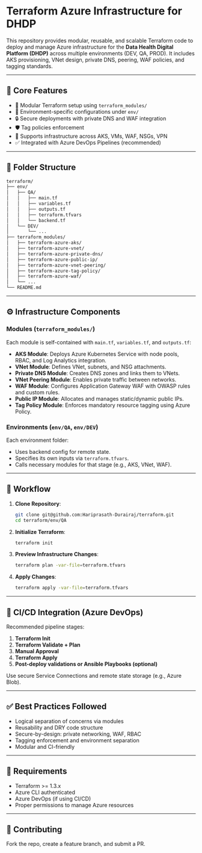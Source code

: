 # Terraform Azure Infrastructure for DHDP

This repository provides modular, reusable, and scalable Terraform code to deploy and manage Azure infrastructure for the **Data Health Digital Platform (DHDP)** across multiple environments (DEV, QA, PROD). It includes AKS provisioning, VNet design, private DNS, peering, WAF policies, and tagging standards.

---

## 🔧 Core Features

- 🚀 Modular Terraform setup using `terraform_modules/`
- 🔁 Environment-specific configurations under `env/`
- 🔒 Secure deployments with private DNS and WAF integration
- 🛡️ Tag policies enforcement
- 🧱 Supports infrastructure across AKS, VMs, WAF, NSGs, VPN
- ✅ Integrated with Azure DevOps Pipelines (recommended)

---

## 📁 Folder Structure

```bash
terraform/
├── env/
│   ├── QA/
│   │   ├── main.tf
│   │   ├── variables.tf
│   │   ├── outputs.tf
│   │   ├── terraform.tfvars
│   │   └── backend.tf
│   └── DEV/
│       └── ...
├── terraform_modules/
│   ├── terraform-azure-aks/
│   ├── terraform-azure-vnet/
│   ├── terraform-azure-private-dns/
│   ├── terraform-azure-public-ip/
│   ├── terraform-azure-vnet-peering/
│   ├── terraform-azure-tag-policy/
│   ├── terraform-azure-waf/
│   └── ...
└── README.md
````

---

## ⚙️ Infrastructure Components

### Modules (`terraform_modules/`)

Each module is self-contained with `main.tf`, `variables.tf`, and `outputs.tf`:

* **AKS Module**: Deploys Azure Kubernetes Service with node pools, RBAC, and Log Analytics integration.
* **VNet Module**: Defines VNet, subnets, and NSG attachments.
* **Private DNS Module**: Creates DNS zones and links them to VNets.
* **VNet Peering Module**: Enables private traffic between networks.
* **WAF Module**: Configures Application Gateway WAF with OWASP rules and custom rules.
* **Public IP Module**: Allocates and manages static/dynamic public IPs.
* **Tag Policy Module**: Enforces mandatory resource tagging using Azure Policy.

### Environments (`env/QA`, `env/DEV`)

Each environment folder:

* Uses backend config for remote state.
* Specifies its own inputs via `terraform.tfvars`.
* Calls necessary modules for that stage (e.g., AKS, VNet, WAF).

---

## 🔄 Workflow

1. **Clone Repository**:

   ```bash
   git clone git@github.com:Hariprasath-Durairaj/terraform.git
   cd terraform/env/QA
   ```

2. **Initialize Terraform**:

   ```bash
   terraform init
   ```

3. **Preview Infrastructure Changes**:

   ```bash
   terraform plan -var-file=terraform.tfvars
   ```

4. **Apply Changes**:

   ```bash
   terraform apply -var-file=terraform.tfvars
   ```

---

## 🚀 CI/CD Integration (Azure DevOps)

Recommended pipeline stages:

1. **Terraform Init**
2. **Terraform Validate + Plan**
3. **Manual Approval**
4. **Terraform Apply**
5. **Post-deploy validations or Ansible Playbooks (optional)**

Use secure Service Connections and remote state storage (e.g., Azure Blob).

---

## ✅ Best Practices Followed

* Logical separation of concerns via modules
* Reusability and DRY code structure
* Secure-by-design: private networking, WAF, RBAC
* Tagging enforcement and environment separation
* Modular and CI-friendly

---

## 📌 Requirements

* Terraform >= 1.3.x
* Azure CLI authenticated
* Azure DevOps (if using CI/CD)
* Proper permissions to manage Azure resources

---

## 👥 Contributing

Fork the repo, create a feature branch, and submit a PR.

